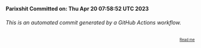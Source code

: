 **Parixshit Committed on: Thu Apr 20 07:58:52 UTC 2023** <!-- 45fbf5a4-5a81-4969-bebf-a7d43a89a0fd -->

###### This is an automated commit generated by a GitHub Actions workflow.

<div align="right"><sub><sup><a href="https://github.com/Parixshit/AutoCommit.git">Read me</a></sup></sub></div>

